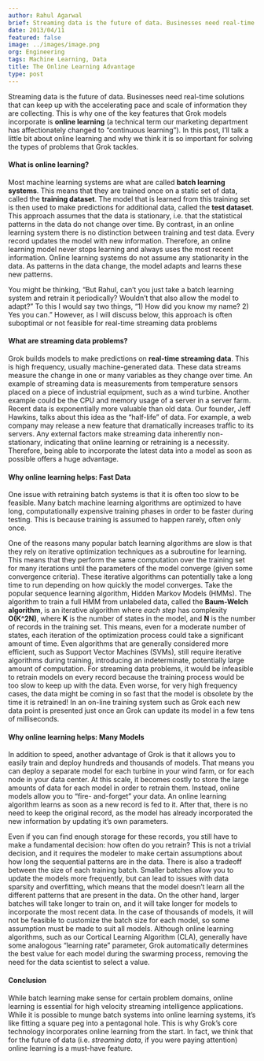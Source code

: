```yaml
---
author: Rahul Agarwal
brief: Streaming data is the future of data. Businesses need real-time solutions that can keep up with the accelerating pace and scale of information they are
date: 2013/04/11
featured: false
image: ../images/image.png
org: Engineering
tags: Machine Learning, Data
title: The Online Learning Advantage
type: post
---
```


Streaming data is the future of data. Businesses need real-time solutions that
can keep up with the accelerating pace and scale of information they are
collecting. This is why one of the key features that Grok models incorporate is
**online learning** (a technical term our marketing department has
affectionately changed to “continuous learning”). In this post, I’ll talk a
little bit about online learning and why we think it is so important for solving
the types of problems that Grok tackles.

#### What is online learning?

Most machine learning systems are what are called **batch learning systems**.
This means that they are trained once on a static set of data, called the
**training dataset**. The model that is learned from this training set is then
used to make predictions for additional data, called the **test dataset**. This
approach assumes that the data is stationary, i.e. that the statistical patterns
in the data do not change over time. By contrast, in an online learning system
there is no distinction between training and test data. Every record updates the
model with new information. Therefore, an online learning model never stops
learning and always uses the most recent information. Online learning systems do
not assume any stationarity in the data. As patterns in the data change, the
model adapts and learns these new patterns.

You might be thinking, “But Rahul, can’t you just take a batch learning system
and retrain it periodically? Wouldn’t that also allow the model to adapt?” To
this I would say two things, “1) How did you know my name? 2) Yes you can.”
However, as I will discuss below, this approach is often suboptimal or not
feasible for real-time streaming data problems

#### What are streaming data problems?

Grok builds models to make predictions on **real-time streaming data**. This is
high frequency, usually machine-generated data. These data streams measure the
change in one or many variables as they change over time. An example of
streaming data is measurements from temperature sensors placed on a piece of
industrial equipment, such as a wind turbine. Another example could be the CPU
and memory usage of a server in a server farm. Recent data is exponentially more
valuable than old data. Our founder, Jeff Hawkins, talks about this idea as the
“half-life” of data. For example, a web company may release a new feature that
dramatically increases traffic to its servers. Any external factors make
streaming data inherently non-stationary, indicating that online learning or
retraining is a necessity. Therefore, being able to incorporate the latest data
into a model as soon as possible offers a huge advantage.

#### Why online learning helps: Fast Data

One issue with retraining batch systems is that it is often too slow to be
feasible. Many batch machine learning algorithms are optimized to have long,
computationally expensive training phases in order to be faster during testing.
This is because training is assumed to happen rarely, often only once.

One of the reasons many popular batch learning algorithms are slow is that they
rely on iterative optimization techniques as a subroutine for learning. This
means that they perform the same computation over the training set for many
iterations until the parameters of the model converge (given some convergence
criteria). These iterative algorithms can potentially take a long time to run
depending on how quickly the model converges. Take the popular sequence learning
algorithm, Hidden Markov Models (HMMs). The algorithm to train a full HMM from
unlabeled data, called the **Baum-Welch algorithm**, is an iterative algorithm
where *each step* has complexity **O(K^2N)**, where **K** is the number of
states in the model, and **N** is the number of records in the training set.
This means, even for a moderate number of states, each iteration of the
optimization process could take a significant amount of time. Even algorithms
that are generally considered more efficient, such as Support Vector Machines
(SVMs), still require iterative algorithms during training, introducing an
indeterminate, potentially large amount of computation. For streaming data
problems, it would be infeasible to retrain models on every record because the
training process would be too slow to keep up with the data. Even worse, for
very high frequency cases, the data might be coming in so fast that the model is
obsolete by the time it is retrained! In an on-line training system such as Grok
each new data point is presented just once an Grok can update its model in a few
tens of milliseconds.

#### Why online learning helps: Many Models

In addition to speed, another advantage of Grok is that it allows you to easily
train and deploy hundreds and thousands of models. That means you can deploy a
separate model for each turbine in your wind farm, or for each node in your data
center. At this scale, it becomes costly to store the large amounts of data for
each model in order to retrain them. Instead, online models allow you to “fire-
and-forget” your data. An online learning algorithm learns as soon as a new
record is fed to it. After that, there is no need to keep the original record,
as the model has already incorporated the new information by updating it’s own
parameters.

Even if you can find enough storage for these records, you still have to make a
fundamental decision: how often do you retrain? This is not a trivial decision,
and it requires the modeler to make certain assumptions about how long the
sequential patterns are in the data. There is also a tradeoff between the size
of each training batch. Smaller batches allow you to update the models more
frequently, but can lead to issues with data sparsity and overfitting, which
means that the model doesn’t learn all the different patterns that are present
in the data. On the other hand, larger batches will take longer to train on, and
it will take longer for models to incorporate the most recent data. In the case
of thousands of models, it will not be feasible to customize the batch size for
each model, so some assumption must be made to suit all models. Although online
learning algorithms, such as our Cortical Learning Algorithm (CLA), generally
have some analogous “learning rate” parameter, Grok automatically determines the
best value for each model during the swarming process, removing the need for the
data scientist to select a value.

#### Conclusion

While batch learning make sense for certain problem domains, online learning is
essential for high velocity streaming intelligence applications. While it is
possible to munge batch systems into online learning systems, it’s like fitting
a square peg into a pentagonal hole. This is why Grok’s core technology
incorporates online learning from the start.  In fact, we think that for the
future of data (i.e. *streaming data*, if you were paying attention) online
learning is a must-have feature.
